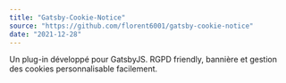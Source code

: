 ```yaml
---
title: "Gatsby-Cookie-Notice"
source: "https://github.com/florent6001/gatsby-cookie-notice"
date: "2021-12-28"
---
```


Un plug-in développé pour GatsbyJS. RGPD friendly, bannière et gestion des cookies personnalisable facilement.